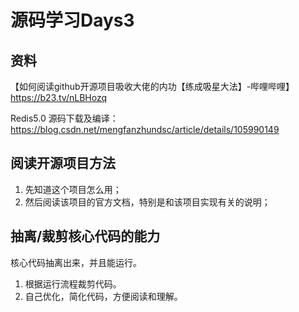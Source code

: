 # 源码学习Days3

## 资料

【如何阅读github开源项目吸收大佬的内功【练成吸星大法】-哔哩哔哩】 https://b23.tv/nLBHozq



Redis5.0 源码下载及编译：https://blog.csdn.net/mengfanzhundsc/article/details/105990149



## 阅读开源项目方法

1. 先知道这个项目怎么用；
2. 然后阅读该项目的官方文档，特别是和该项目实现有关的说明；



## 抽离/裁剪核心代码的能力

核心代码抽离出来，并且能运行。

1. 根据运行流程裁剪代码。
2. 自己优化，简化代码，方便阅读和理解。

